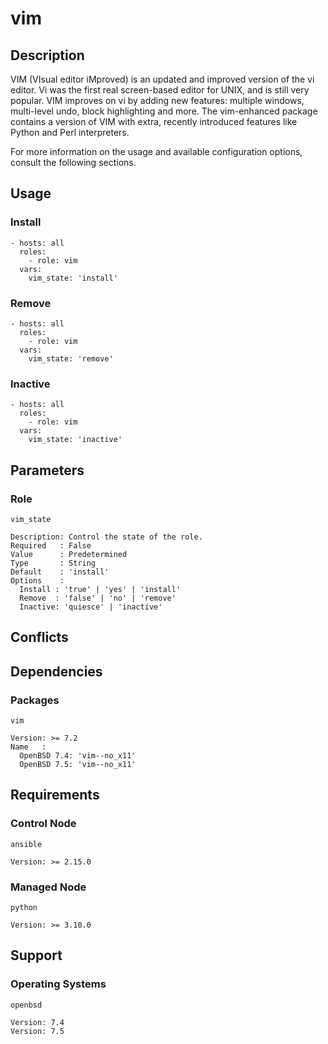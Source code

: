 # vim

## Description

VIM (VIsual editor iMproved) is an updated and improved version of the vi
editor. Vi was the first real screen-based editor for UNIX, and is still very
popular. VIM improves on vi by adding new features: multiple windows,
multi-level undo, block highlighting and more. The vim-enhanced package contains
a version of VIM with extra, recently introduced features like Python and Perl
interpreters.

For more information on the usage and available configuration options,
consult the following sections.

## Usage

### Install

```
- hosts: all
  roles:
    - role: vim
  vars:
    vim_state: 'install'
```

### Remove

```
- hosts: all
  roles:
    - role: vim
  vars:
    vim_state: 'remove'
```

### Inactive

```
- hosts: all
  roles:
    - role: vim
  vars:
    vim_state: 'inactive'
```

## Parameters

### Role

`vim_state`

    Description: Control the state of the role.
    Required   : False
    Value      : Predetermined
    Type       : String
    Default    : 'install'
    Options    :
      Install : 'true' | 'yes' | 'install'
      Remove  : 'false' | 'no' | 'remove'
      Inactive: 'quiesce' | 'inactive'

## Conflicts

## Dependencies

### Packages

`vim`

    Version: >= 7.2
    Name   :
      OpenBSD 7.4: 'vim--no_x11'
      OpenBSD 7.5: 'vim--no_x11'

## Requirements

### Control Node

`ansible`

    Version: >= 2.15.0

### Managed Node

`python`

    Version: >= 3.10.0

## Support

### Operating Systems

`openbsd`

    Version: 7.4
    Version: 7.5
